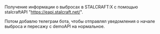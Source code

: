 Получение информации о выбросах в STALCRAFT:X с помощью stalcraftAPI "https://eapi.stalcraft.net/".

Потом добавлю телеграм бота, чтобы отправлял уведомления о начале выброса и пересажу с demoAPI на нормальное.

